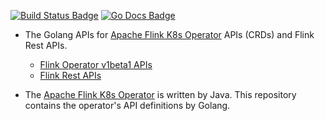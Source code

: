 [![Build Status Badge]][Build Status]
[![Go Docs Badge]][Go Docs]

[Build Status Badge]: https://github.com/haoxins/flink-apis-go/actions/workflows/test.yaml/badge.svg
[Build Status]: https://github.com/haoxins/flink-apis-go/actions/workflows/test.yaml
[Go Docs Badge]: https://pkg.go.dev/badge/github.com/haoxins/flink-apis-go
[Go Docs]: https://pkg.go.dev/github.com/haoxins/flink-apis-go

* The Golang APIs for [Apache Flink K8s Operator] APIs (CRDs) and Flink Rest APIs.
  - [Flink Operator v1beta1 APIs](v1beta1)
  - [Flink Rest APIs](rest)

* The [Apache Flink K8s Operator] is written by Java.
  This repository contains the operator's API definitions by Golang.

[Apache Flink K8s Operator]: https://github.com/apache/flink-kubernetes-operator
